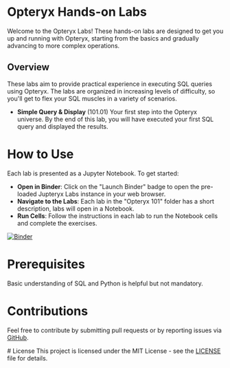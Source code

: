 # Opteryx Hands-on Labs

Welcome to the Opteryx Labs! These hands-on labs are designed to get you up and running with Opteryx, starting from the basics and gradually advancing to more complex operations.

## Overview
These labs aim to provide practical experience in executing SQL queries using Opteryx. The labs are organized in increasing levels of difficulty, so you'll get to flex your SQL muscles in a variety of scenarios.

- **Simple Query & Display** (101.01) Your first step into the Opteryx universe. By the end of this lab, you will have executed your first SQL query and displayed the results.

# How to Use
Each lab is presented as a Jupyter Notebook. To get started:

- **Open in Binder**: Click on the "Launch Binder" badge to open the pre-loaded Jupteryx Labs instance in your web browser.
- **Navigate to the Labs**: Each lab in the "Opteryx 101" folder has a short description, labs will open in a Notebook.
- **Run Cells**: Follow the instructions in each lab to run the Notebook cells and complete the exercises.

[![Binder](https://mybinder.org/badge_logo.svg)](https://mybinder.org/v2/gh/mabel-dev/examples/HEAD)

# Prerequisites
Basic understanding of SQL and Python is helpful but not mandatory.

# Contributions
Feel free to contribute by submitting pull requests or by reporting issues via [GitHub](https://github.com/mabel-dev/examples).

# License
This project is licensed under the MIT License - see the [LICENSE](LICENSE) file for details.

